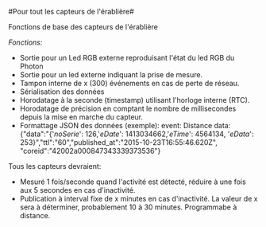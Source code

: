#Pour tout les capteurs de l'érablière#

Fonctions de base des capteurs de l'érablière

*Fonctions:*

- Sortie pour un Led RGB externe reproduisant l'état du led RGB du Photon
- Sortie pour un led externe indiquant la prise de mesure.
- Tampon interne de x (300) événements en cas de perte de réseau.
- Sérialisation des données
- Horodatage à la seconde (timestamp) utilisant l'horloge interne (RTC).
- Horodatage de précision en comptant le nombre de millisecondes depuis
	la mise en marche du capteur.
- Formattage JSON des données (exemple):
	event: Distance
	data: {"data":"{'*noSerie*': 126,'*eDate*': 1413034662,'*eTime*': 4564134,
	'*eData*': 253}","ttl":"60","published_at":"2015-10-23T16:55:46.620Z",
	"coreid":"42002a000847343339373536"}

Tous les capteurs devraient:
- Mesuré 1 fois/seconde quand l'activité est détecté, réduire à une fois
	aux 5 secondes en cas d'inactivité.
- Publication à interval fixe de x minutes en cas d'inactivité. La valeur de x
	sera à déterminer, probablement 10 à 30 minutes. Programmabe à distance.
